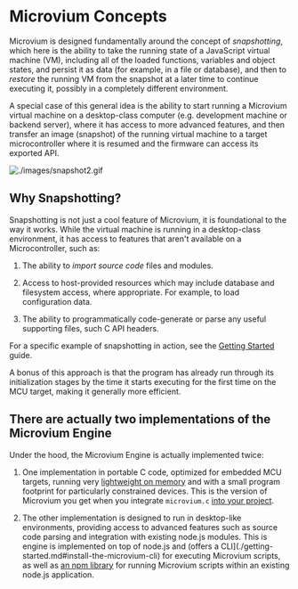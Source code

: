 # Microvium Concepts

Microvium is designed fundamentally around the concept of _snapshotting_, which here is the ability to take the running state of a JavaScript virtual machine (VM), including all of the loaded functions, variables and object states, and persist it as data (for example, in a file or database), and then to _restore_ the running VM from the snapshot at a later time to continue executing it, possibly in a completely different environment.

A special case of this general idea is the ability to start running a Microvium virtual machine on a desktop-class computer (e.g. development machine or backend server), where it has access to more advanced features, and then transfer an image (snapshot) of the running virtual machine to a target microcontroller where it is resumed and the firmware can access its exported API.

![./images/snapshot2.gif](./images/snapshot2.gif)

## Why Snapshotting?

Snapshotting is not just a cool feature of Microvium, it is foundational to the way it works. While the virtual machine is running in a desktop-class environment, it has access to features that aren't available on a Microcontroller, such as:

  1. The ability to _import source code_ files and modules.

  2. Access to host-provided resources which may include database and filesystem access, where appropriate. For example, to load configuration data.

  3. The ability to programmatically code-generate or parse any useful supporting files, such C API headers.

For a specific example of snapshotting in action, see the [Getting Started](./getting-started.md) guide.

A bonus of this approach is that the program has already run through its initialization stages by the time it starts executing for the first time on the MCU target, making it generally more efficient.

## There are actually two implementations of the Microvium Engine

Under the hood, the Microvium Engine is actually implemented twice:

  1. One implementation in portable C code,  optimized for embedded MCU targets, running very [lightweight on memory](./native-host/memory-usage.md) and with a small program footprint for particularly constrained devices. This is the version of Microvium you get when you integrate `microvium.c` [into your project](./getting-started.md#restoring-a-snapshot-in-c).

  2. The other implementation is designed to run in desktop-like environments, providing access to advanced features such as source code parsing and integration with existing node.js modules. This is engine is implemented on top of node.js and (offers a CLI](./getting-started.md#install-the-microvium-cli) for executing Microvium scripts, as well as [an npm library](./getting-started.md#hello-world-with-a-custom-nodejs-host) for running Microvium scripts within an existing node.js application.

